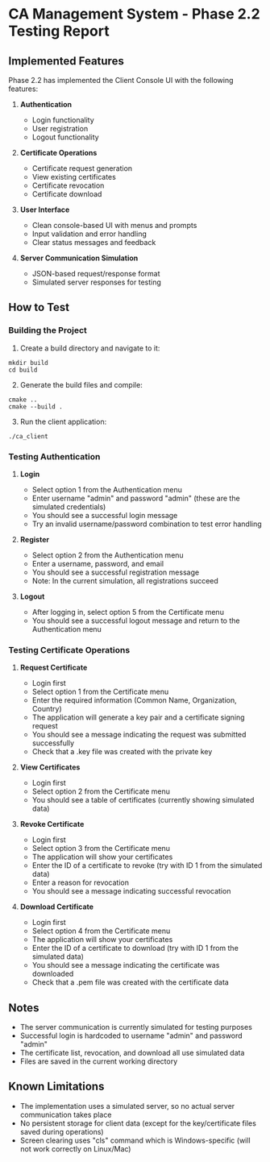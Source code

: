 # CA Management System - Phase 2.2 Testing Report

## Implemented Features

Phase 2.2 has implemented the Client Console UI with the following features:

1. **Authentication**
   - Login functionality
   - User registration
   - Logout functionality

2. **Certificate Operations**
   - Certificate request generation
   - View existing certificates
   - Certificate revocation
   - Certificate download

3. **User Interface**
   - Clean console-based UI with menus and prompts
   - Input validation and error handling
   - Clear status messages and feedback

4. **Server Communication Simulation**
   - JSON-based request/response format
   - Simulated server responses for testing

## How to Test

### Building the Project

1. Create a build directory and navigate to it:
```
mkdir build
cd build
```

2. Generate the build files and compile:
```
cmake ..
cmake --build .
```

3. Run the client application:
```
./ca_client
```

### Testing Authentication

1. **Login**
   - Select option 1 from the Authentication menu
   - Enter username "admin" and password "admin" (these are the simulated credentials)
   - You should see a successful login message
   - Try an invalid username/password combination to test error handling

2. **Register**
   - Select option 2 from the Authentication menu
   - Enter a username, password, and email
   - You should see a successful registration message
   - Note: In the current simulation, all registrations succeed

3. **Logout**
   - After logging in, select option 5 from the Certificate menu
   - You should see a successful logout message and return to the Authentication menu

### Testing Certificate Operations

1. **Request Certificate**
   - Login first
   - Select option 1 from the Certificate menu
   - Enter the required information (Common Name, Organization, Country)
   - The application will generate a key pair and a certificate signing request
   - You should see a message indicating the request was submitted successfully
   - Check that a .key file was created with the private key

2. **View Certificates**
   - Login first
   - Select option 2 from the Certificate menu
   - You should see a table of certificates (currently showing simulated data)

3. **Revoke Certificate**
   - Login first
   - Select option 3 from the Certificate menu
   - The application will show your certificates
   - Enter the ID of a certificate to revoke (try with ID 1 from the simulated data)
   - Enter a reason for revocation
   - You should see a message indicating successful revocation

4. **Download Certificate**
   - Login first
   - Select option 4 from the Certificate menu
   - The application will show your certificates
   - Enter the ID of a certificate to download (try with ID 1 from the simulated data)
   - You should see a message indicating the certificate was downloaded
   - Check that a .pem file was created with the certificate data

## Notes

- The server communication is currently simulated for testing purposes
- Successful login is hardcoded to username "admin" and password "admin"
- The certificate list, revocation, and download all use simulated data
- Files are saved in the current working directory

## Known Limitations

- The implementation uses a simulated server, so no actual server communication takes place
- No persistent storage for client data (except for the key/certificate files saved during operations)
- Screen clearing uses "cls" command which is Windows-specific (will not work correctly on Linux/Mac) 